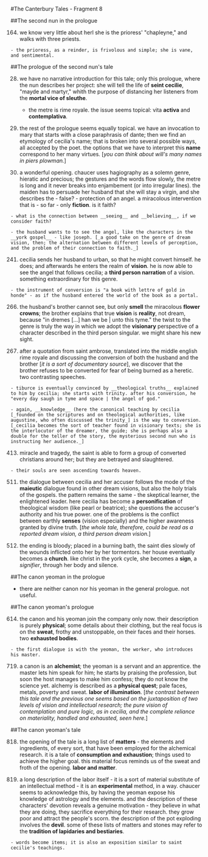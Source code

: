 #The Canterbury Tales - Fragment 8

##The second nun in the prologue

164. we know very little about herl she is the prioress' "chapleyne," and walks with three priests.
	
	- the prioress, as a reinder, is frivolous and simple; she is vane, and sentimental.

##The prologue of the second nun's tale

28. we have no narrative introduction for this tale; only this prologue, where the nun describes her project: she will tell the life of __seint cecilie__, "mayde and martyr," whith the purpose of distancing her listeners from the __mortal vice of sleuthe__.

	- the metre is rime royale. the issue seems topical: vita __activa__ and __contemplativa__.

119. the rest of the prologue seems equally topical. we have an invocation to mary that starts with a close paraphrasis of dante; then we find an etymology of cecilia's name; that is broken into several possible ways, all accepted by the poet. the options that we have to interpret this __name__ correspond to her many virtues. [_you can think about will's many names in piers plowman._]

168. a wonderful opening. chaucer uses hagiography as a solemn genre, hieratic and precious; the gestures and the words flow slowly, the metre is long and it never breaks into enjambement (or into irregular lines). the maiden has to persuade her husband that she will stay a virgin, and she describes the - false? - protection of an angel. a miracolous intervention that is - so far - only __fiction__. is it faith?

	- what is the connection between __seeing__ and __believing__, if we consider faith?

	- the husband wants to to see the angel, like the characters in the __york gospel__ - like joseph. [_a good take on the genre of dream vision, then; the alternation between different levels of perception, and the problem of their connection to faith._]

241. cecilia sends her husband to urban, so that he might convert himself. he does; and afterwards he enters the realm of __vision__. he is now able to see the angel that follows cecilia; a __third person narration__ of a vision. something extraordinary for this genre.

	- the instrument of conversion is "a book with lettre of gold in honde" - as if the husband entered the world of the book as a portal.

266. the husband's brother cannot see, but only __smell__ the miracolous __flower crowns__; the brother explains that true __vision__ is __reality__, not dream, because "in dremes [...] han we be | unto this tyme." the twist to the genre is truly the way in which we adopt the __visionary__ perspective of a character described in the third person singular. we might share his new sight.

329. after a quotation from saint ambrose, translated into the middle english rime royale and discussing the conversion of both the husband and the brother [_it is a sort of documentary source_], we discover that the brother refuses to be converted for fear of being burned as a heretic. two contrasting speeches.

	- tiburce is eventually convinced by __theological truths__ explained to him by cecilia; she starts with trinity. after his conversion, he "every day saugh in tyme and space | the angel of god."

	- again, __knowledge__ (here the canonical teaching by cecilia [_founded on the scriptures and on theological authorities, like augustine, who often discussed the trinity_] is the way to conversion. [_cecilia becomes the sort of teacher found in visionary texts; she is the interlocutor of the dreamer, the guide; she is perhaps also a double for the teller of the story, the mysterious second nun who is instructing her audience._]

413. miracle and tragedy, the saint is able to form a group of converted christians around her; but they are betrayed and slaughtered.

	- their souls are seen ascending towards heaven.

511. the dialogue between cecilia and her accuser follows the mode of the __maieutic__ dialogue found in other dream visions, but also the holy trials of the gospels. the pattern remains the same - the skeptical learner, the enlightened leader. here cecilia has become a __personification__ of theological wisdom (like pearl or beatrice); she questions the accuser's authority and his true power. one of the problems is the conflict between earthly __senses__ (vision especially) and the higher awareness granted by divine truth. [_the whole tale, therefore, could be read as a reported dream vision, a third person dream vision._]

553. the ending is bloody; placed in a burning bath, the saint dies slowly of the wounds inflicted onto her by her tormentors. her house eventually becomes a __church__. like christ in the york cycle, she becomes a __sign__, a _signifier_, through her body and silence.

##The canon yeoman in the prologue

- there are neither canon nor his yeoman in the general prologue. not useful.

##The canon yeoman's prologue

614. the canon and his yeoman join the company only now. their description is purely __physical__; some details about their clothing, but the real focus is on the __sweat__, frothy and unstoppable, on their faces and their horses. two __exhausted bodies__.

	- the first dialogue is with the yeoman, the worker, who introduces his master.

719. a canon is an __alchemist__; the yeoman is a servant and an apprentice. the master lets him speak for him; he starts by praising the profession, but soon the host manages to make him confess; they do not know the science yet. alchemy is described as a __physical quest__; pale faces, metals, poverty and sweat. __labor of illumination__. [_the contrast between this tale and the previous one seems based on the juxtaposition of two levels of vision and intellectual research; the pure vision of contemplation and pure logic, as in cecilia, and the complete reliance on materiality, handled and exhausted, seen here._]

##The canon yeoman's tale

818. the opening of the tale is a long list of __matters__ - the elements and ingredients, of every sort, that have been employed for the alchemical research. it is a tale of __consumption and exhaustion__; things used to achieve the higher goal. this material focus reminds us of the sweat and froth of the opening. __labor and matter__.

930. a long description of the labor itself - it is a sort of material substitute of an intellectual method - it is an __experimental__ method, in a way. chaucer seems to acknowledge this, by having the yeoman expose his knowledge of astrology and the elements. and the description of these characters' devotion reveals a genuine motivation - they believe in what they are doing, they sacrifice everything for their research. they grow poor and attract the people's scorn. the description of the pot exploding involves the __devil__. some of these lists of matters and stones may refer to the __tradition of lapidaries and bestiaries__.

	- words become items; it is also an exposition similar to saint cecilie's teachings.
